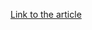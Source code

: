 [Link to the article](https://ti.qianxin.com/blog/articles/analysis-of-apt29's-attack-activities-against-italy/)
